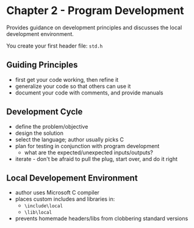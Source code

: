 # Chapter 2 - Program Development

Provides guidance on development principles and discusses the local development environment.

You create your first header file: `std.h`

## Guiding Principles
- first get your code working, then refine it
- generalize your code so that others can use it
- document your code with comments, and provide manuals

## Development Cycle
- define the problem/objective
- design the solution
- select the language; author usually picks C
- plan for testing in conjunction with program development
    - what are the expected/unexpected inputs/outputs?
- iterate - don't be afraid to pull the plug, start over, and do it right

## Local Developement Environment
- author uses Microsoft C compiler
- places custom includes and libraries in:
    - `\include\local`
    - `\lib\local`
- prevents homemade headers/libs from clobbering standard versions